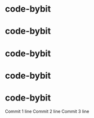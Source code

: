 # code-bybit
# code-bybit
# code-bybit
# code-bybit
# code-bybit
Commit 1 line
Commit 2 line
Commit 3 line

